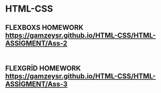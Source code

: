# HTML-CSS

## FLEXBOXS HOMEWORK https://gamzeysr.github.io/HTML-CSS/HTML-ASSİGMENT/Ass-2 <br> <br>

## FLEXGRİD HOMEWORK https://gamzeysr.github.io/HTML-CSS/HTML-ASSİGMENT/Ass-3



